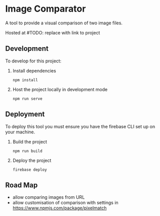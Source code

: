 # Image Comparator

A tool to provide a visual comparison of two image files.

Hosted at #TODO: replace with link to project

## Development
To develop for this project:
1. Install dependencies
	```
	npm install
	```
2. Host the project locally in development mode
	```
	npm run serve
	```

## Deployment
To deploy this tool you must ensure you have the firebase CLI set up on your machine.
1. Build the project
	```
	npm run build
	```
2. Deploy the project
	```
	firebase deploy
	```

## Road Map
- allow comparing images from URL
- allow customisation of comparison with settings in https://www.npmjs.com/package/pixelmatch